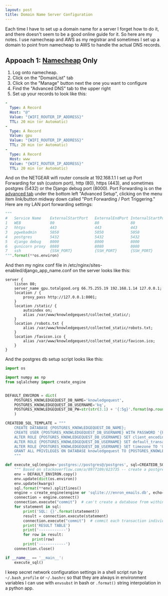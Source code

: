 ```yaml
---
layout: post
title: Domain Name Server Configuration
---
```


Each time I have to set up a domain name for a server I forget how to do it, and there doesn't seem to be a good online guide for it. So here are my notes. I use namecheap and AWS as my registrar and sometimes I set up a domain to point from namecheap to AWS to handle the actual DNS records.

## Appoach 1: [Namecheap](namecheap.com) Only

1. Log onto namecheap.
2. Click on the "DomainList" tab
3. Click on the "Manage" button next the one you want to configure
4. Find the "Advanced DNS" tab to the upper right
5. Set up your records to look like this:

```yaml
-
  Type: A Record
  Host: "@"
  Value: "{WIFI_ROUTER_IP_ADDRESS}"
  TTL: 20 min (or Automatic)
-
  Type: A Record 	
  Value: gpu
  Value: "{WIFI_ROUTER_IP_ADDRESS}"
  TTL: 20 min (or Automatic)
-
  Type: A Record 	
  Host: www
  Value: "{WIFI_ROUTER_IP_ADDRESS}"
  TTL: 20 min (or Automatic)
```

And on the NETGEAR wifi router console at 192.168.1.1 I set up Port Forwarding for ssh (custom port), http (80), https (443), and sometimes postgres (5432) or the Django debug port (8000). Port Forwarding is on the [advanced tab](http://192.168.1.1/adv_index.htm) under the bottom left "Advanced Setup", clicking on the menu item link/button midway down called "Port Forwarding / Port Triggering."  Here are my LAN port forwarding settings:

```python
"""
# 	Service Name 	ExternalStartPort	ExternalEndPort	InternalStartPort	InternalEndPort	InternalIPaddress
1	WEB	            80	                80	            80	                80	            192.168.1.14
2	hhtps	        443	                443	            443	                443	            192.168.1.14
3	pgwebadmin	    5050	            5050	        5050	            5050	        192.168.1.14
4	postgres	    5432	            5432	        5432	            5432	        192.168.1.14
5	django debug	8000	            8000	        8000	            8000	        192.168.1.14
6	gunicorn proxy	8080	            8080	        8080	            8080	        192.168.1.14
7	ssh	            {SSH_PORT}	        {SSH_PORT}	    {SSH_PORT}	        {SSH_PORT}	    192.168.1.14
""".format(**os.environ)
```

And then my nginx conf file in /etc/nginx/sites-enabled/django_app_name.conf on the server looks like this:

```config
server {
    listen 80;
    server_name gpu.totalgood.org 66.75.255.19 192.168.1.14 127.0.0.1;
    location / {
        proxy_pass http://127.0.0.1:8001;
    }
    location /static/ {
        autoindex on;
        alias /var/www/knowledgequest/collected_static/;
    }
    location /robots.txt {
        alias /var/www/knowledgequest/collected_static/robots.txt;
    }
    location /favicon.ico {
        alias /var/www/knowledgequest/collected_static/favicon.ico;
    }
}
```

And the postgres db setup script looks like this:

```python
import os

import numpy as np
from sqlalchemy import create_engine


DEFAULT_ENVIRON = dict(
    POSTGRES_KNOWLEDGEQUEST_DB_NAME='knowledgequest',
    POSTGRES_KNOWLEDGEQUEST_DB_USERNAME='kq',
    POSTGRES_KNOWLEDGEQUEST_DB_PW=str(str(3.1) + '{:5g}'.format(np.round((np.abs(100*np.pi*np.random.rand()) + 1), 4))),  
    )

CREATEDB_SQL_TEMPLATE = """
    CREATE DATABASE {POSTGRES_KNOWLEDGEQUEST_DB_NAME};
    CREATE USER {POSTGRES_KNOWLEDGEQUEST_DB_USERNAME} WITH PASSWORD '{POSTGRES_KNOWLEDGEQUEST_DB_PW}';
    ALTER ROLE {POSTGRES_KNOWLEDGEQUEST_DB_USERNAME} SET client_encoding TO 'utf8';
    ALTER ROLE {POSTGRES_KNOWLEDGEQUEST_DB_USERNAME} SET default_transaction_isolation TO 'read committed';
    ALTER ROLE {POSTGRES_KNOWLEDGEQUEST_DB_USERNAME} SET timezone TO 'UTC';
    GRANT ALL PRIVILEGES ON DATABASE knowledgequest TO {POSTGRES_KNOWLEDGEQUEST_DB_USERNAME};
    """

def execute_sql(engine='postgres://postgres@/postgres', sql=CREATEDB_SQL_TEMPLATE, **kwargs):
    """ Based on stackoverflow.com/a/8977109/623735 -- create a postgres database using sqlalchemy """
    env = DEFAULT_ENVIRON.copy()
    env.update(dict(os.environ))
    env.update(kwargs)
    sql.format(**env).splitlines()
    engine = create_engine(engine or 'sqlite:///enron_emails.db', echo=False) if not engine or isinstance(engine, str) else engine
    connection = engine.connect()
    connection.execute("commit")  # can't create a database from withing a transaction, so close the current transaction with a commit
    for statement in sql:
        print('SQL: {}'.format(statement))
        result = connection.execute(statement)
        connection.execute("commit")  # commit each transaction individually
        print('RESULT TABLE')
        print('------------')
        for row in result:
            print(row)
        print('------------')
    connection.close()

if __name__ == '__main__':
    execute_sql()
```

I keep secret network configuration settings in a shell script run by `~/.bash_profile` or `~/.bashrc` so that they are always in environment variables I can use with `envsubst` in bash or `.format()` string interpolation in a python app. 
